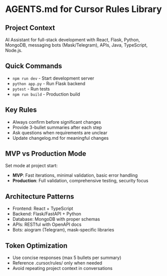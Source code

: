 # AGENTS.md for Cursor Rules Library

## Project Context
AI Assistant for full-stack development with React, Flask, Python, MongoDB, messaging bots (Mask/Telegram), APIs, Java, TypeScript, Node.js.

## Quick Commands
- `npm run dev` - Start development server
- `python app.py` - Run Flask backend
- `pytest` - Run tests
- `npm run build` - Production build

## Key Rules
- Always confirm before significant changes
- Provide 3-bullet summaries after each step
- Ask questions when requirements are unclear
- Update changelog.md for meaningful changes

## MVP vs Production Mode
Set mode at project start:
- **MVP**: Fast iterations, minimal validation, basic error handling
- **Production**: Full validation, comprehensive testing, security focus

## Architecture Patterns
- Frontend: React + TypeScript
- Backend: Flask/FastAPI + Python
- Database: MongoDB with proper schemas
- APIs: RESTful with OpenAPI docs
- Bots: aiogram (Telegram), mask-specific libraries

## Token Optimization
- Use concise responses (max 5 bullets per summary)
- Reference .cursor/rules/ only when needed
- Avoid repeating project context in conversations
